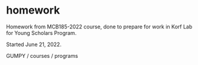 # homework

Homework from MCB185-2022 course, done to prepare for work in Korf Lab for Young Scholars Program. 

Started June 21, 2022.

GUMPY / courses / programs
